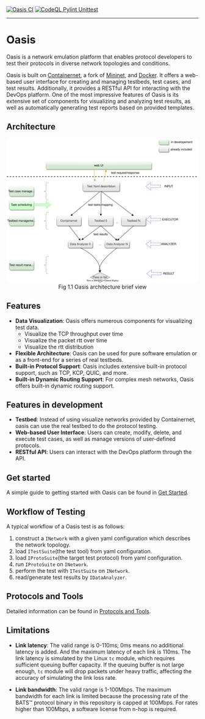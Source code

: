 [![Oasis CI](https://github.com/n-hop/oasis/actions/workflows/.github.oasis-ci.yml/badge.svg)](https://github.com/n-hop/oasis/actions/workflows/.github.oasis-ci.yml)
[![CodeQL Pylint Unittest](https://github.com/n-hop/oasis/actions/workflows/.github.ci.yml/badge.svg)](https://github.com/n-hop/oasis/actions/workflows/.github.ci.yml)

-----

# Oasis

Oasis is a network emulation platform that enables protocol developers to test their protocols in diverse network topologies and conditions.

Oasis is built on [Containernet](https://github.com/containernet/containernet/), a fork of [Mininet](http://mininet.org/), and [Docker](https://www.docker.com/). It offers a web-based user interface for creating and managing testbeds, test cases, and test results. Additionally, it provides a RESTful API for interacting with the DevOps platform. One of the most impressive features of Oasis is its extensive set of components for visualizing and analyzing test results, as well as automatically generating test reports based on provided templates.

## Architecture

<div align="center" style="text-align:center"> 
<img src="./docs/imgs/oasis_arch.svg" alt="Oasis" style="zoom:50%;"></div>
<div align="center">Fig 1.1 Oasis architecture brief view</div>

## Features

- **Data Visualization**: Oasis offers numerous components for visualizing test data.
  - Visualize the TCP throughput over time
  - Visualize the packet rtt over time
  - Visualize the rtt distribution
- **Flexible Architecture**: Oasis can be used for pure software emulation or as a front-end for a series of real testbeds.
- **Built-in Protocol Support**: Oasis includes extensive built-in protocol support, such as TCP, KCP, QUIC, and more.
- **Built-in Dynamic Routing Support**: For complex mesh networks, Oasis offers built-in dynamic routing support.

## Features in development

- **Testbed**: Instead of using visualize networks provided by Containernet, oasis can use the real testbed to do the protocol testing.
- **Web-based User Interface**: Users can create, modify, delete, and execute test cases, as well as manage versions of user-defined protocols.
- **RESTful API**: Users can interact with the DevOps platform through the API.

## Get started

A simple guide to getting started with Oasis can be found in [Get Started](docs/get-started.md).

## Workflow of Testing

A typical workflow of a Oasis test is as follows:

  1. construct a `INetwork` with a given yaml configuration which describes the network topology.
  2. load `ITestSuite`(the test tool) from yaml configuration.
  3. load `IProtoSuite`(the target test protocol) from yaml configuration.
  4. run `IProtoSuite` on `INetwork`.
  5. perform the test with `ITestSuite` on `INetwork`.
  6. read/generate test results by `IDataAnalyzer`.

## Protocols and Tools

Detailed information can be found in [Protocols and Tools](docs/protocols_and_tools.md).

## Limitations

- **Link latency**: The valid range is 0-110ms; 0ms means no additional latency is added. And the maximum latency of each link is 110ms.
  The link latency is simulated by the Linux `tc` module, which requires sufficient queuing buffer capacity. If the queuing buffer is not large enough, `tc` module will drop packets under heavy traffic, affecting the accuracy of simulating the link loss rate.
  
- **Link bandwidth**: The valid range is 1-100Mbps. The maximum bandwidth for each link is limited because the processing rate of the BATS™ protocol binary in this repository is capped at 100Mbps. For rates higher than 100Mbps, a software license from n-hop is required.
